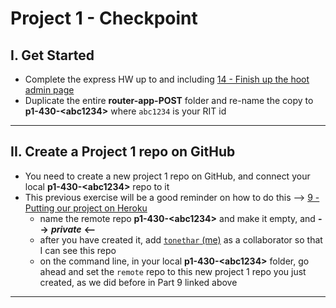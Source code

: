# Project 1 - Checkpoint

## I. Get Started
- Complete the express HW up to and including [14 - Finish up the hoot admin page](../exercises/14-finish-up-hoot-admin.md)
- Duplicate the entire **router-app-POST** folder and re-name the copy to **p1-430-&lt;abc1234>** where `abc1234` is your RIT id

---

## II. Create a Project 1 repo on GitHub
- You need to create a new project 1 repo on GitHub, and connect your local **p1-430-&lt;abc1234>** repo to it
- This previous exercise will be a good reminder on how to do this --> [9 - Putting our project on Heroku](../exercises/9-putting-project-on-heroku.md)
  - name the remote repo **p1-430-&lt;abc1234>** and make it empty, and **-->** ***private*** **&lt;--**
  - after you have created it, add [`tonethar` (me)](https://github.com/tonethar) as a collaborator so that I can see this repo
  - on the command line, in your local **p1-430-&lt;abc1234>** folder, go ahead and set the `remote` repo to this new project 1 repo you just created, as we did before in Part 9 linked above

---
